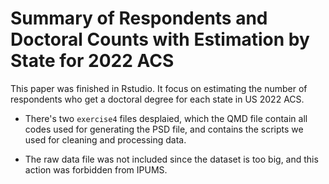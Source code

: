 # Summary of Respondents and Doctoral Counts with Estimation by State for 2022 ACS

This paper was finished in Rstudio. It focus on  estimating the number of respondents who get a doctoral degree for each state in US 2022 ACS.

- There's two `exercise4` files desplaied, which the QMD file contain all codes used for generating the PSD file, and contains the scripts we used for cleaning and processing data.

- The raw data file was not included since the dataset is too big, and this action was forbidden from IPUMS.
